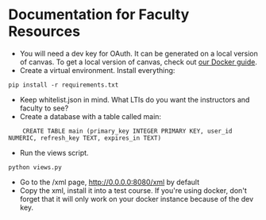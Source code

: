 # Documentation for Faculty Resources

- You will need a dev key for OAuth. It can be generated on a local version of canvas. To get a local version of canvas, check out [our Docker guide][1].
- Create a virtual environment. Install everything:

```
pip install -r requirements.txt
```

- Keep whitelist.json in mind. What LTIs do you want the instructors and faculty to see?
- Create a database with a table called main:

```
    CREATE TABLE main (primary_key INTEGER PRIMARY KEY, user_id NUMERIC, refresh_key TEXT, expires_in TEXT)
```

- Run the views script.

```
python views.py
```

- Go to the /xml page, http://0.0.0.0:8080/xml by default
- Copy the xml, install it into a test course. If you're using docker, don't forget that it will only work on your docker instance because of the dev key.

[1]: https://***REMOVED***/snippets/73 "Docker Guide"